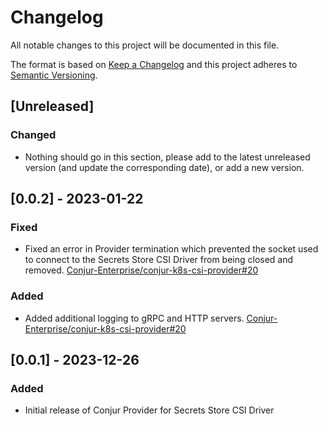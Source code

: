 # Changelog
All notable changes to this project will be documented in this file.

The format is based on [Keep a Changelog](http://keepachangelog.com/en/1.0.0/)
and this project adheres to [Semantic Versioning](http://semver.org/spec/v2.0.0.html).

## [Unreleased]

### Changed
- Nothing should go in this section, please add to the latest unreleased version
  (and update the corresponding date), or add a new version.

## [0.0.2] - 2023-01-22

### Fixed
- Fixed an error in Provider termination which prevented the socket used to
  connect to the Secrets Store CSI Driver from being closed and removed.
  [Conjur-Enterprise/conjur-k8s-csi-provider#20](https://github.cyberng.com/Conjur-Enterprise/conjur-k8s-csi-provider/pull/20)

### Added
- Added additional logging to gRPC and HTTP servers.
  [Conjur-Enterprise/conjur-k8s-csi-provider#20](https://github.cyberng.com/Conjur-Enterprise/conjur-k8s-csi-provider/pull/20)

## [0.0.1] - 2023-12-26

### Added
- Initial release of Conjur Provider for Secrets Store CSI Driver
